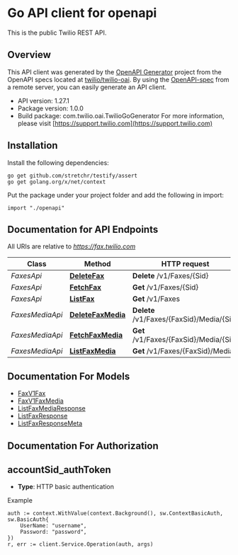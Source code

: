# Go API client for openapi

This is the public Twilio REST API.

## Overview
This API client was generated by the [OpenAPI Generator](https://openapi-generator.tech) project from the OpenAPI specs located at [twilio/twilio-oai](https://github.com/twilio/twilio-oai/tree/main/spec).  By using the [OpenAPI-spec](https://www.openapis.org/) from a remote server, you can easily generate an API client.

- API version: 1.27.1
- Package version: 1.0.0
- Build package: com.twilio.oai.TwilioGoGenerator
For more information, please visit [https://support.twilio.com](https://support.twilio.com)

## Installation

Install the following dependencies:

```shell
go get github.com/stretchr/testify/assert
go get golang.org/x/net/context
```

Put the package under your project folder and add the following in import:

```golang
import "./openapi"
```

## Documentation for API Endpoints

All URIs are relative to *https://fax.twilio.com*

Class | Method | HTTP request | Description
------------ | ------------- | ------------- | -------------
*FaxesApi* | [**DeleteFax**](docs/FaxesApi.md#deletefax) | **Delete** /v1/Faxes/{Sid} | 
*FaxesApi* | [**FetchFax**](docs/FaxesApi.md#fetchfax) | **Get** /v1/Faxes/{Sid} | 
*FaxesApi* | [**ListFax**](docs/FaxesApi.md#listfax) | **Get** /v1/Faxes | 
*FaxesMediaApi* | [**DeleteFaxMedia**](docs/FaxesMediaApi.md#deletefaxmedia) | **Delete** /v1/Faxes/{FaxSid}/Media/{Sid} | 
*FaxesMediaApi* | [**FetchFaxMedia**](docs/FaxesMediaApi.md#fetchfaxmedia) | **Get** /v1/Faxes/{FaxSid}/Media/{Sid} | 
*FaxesMediaApi* | [**ListFaxMedia**](docs/FaxesMediaApi.md#listfaxmedia) | **Get** /v1/Faxes/{FaxSid}/Media | 


## Documentation For Models

 - [FaxV1Fax](docs/FaxV1Fax.md)
 - [FaxV1FaxMedia](docs/FaxV1FaxMedia.md)
 - [ListFaxMediaResponse](docs/ListFaxMediaResponse.md)
 - [ListFaxResponse](docs/ListFaxResponse.md)
 - [ListFaxResponseMeta](docs/ListFaxResponseMeta.md)


## Documentation For Authorization



## accountSid_authToken

- **Type**: HTTP basic authentication

Example

```golang
auth := context.WithValue(context.Background(), sw.ContextBasicAuth, sw.BasicAuth{
    UserName: "username",
    Password: "password",
})
r, err := client.Service.Operation(auth, args)
```

